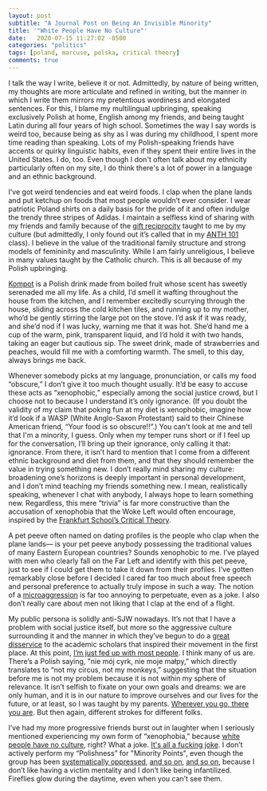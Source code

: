 ```yaml
---
layout: post
subtitle: "A Journal Post on Being An Invisible Minority"
title: '"White People Have No Culture"'
date:   2020-07-15 11:27:02 -0500
categories: "politics"
tags: [poland, marcuse, polska, critical theory]
comments: true
---
```

I talk the way I write, believe it or not. Admittedly, by nature of being written, my thoughts are more articulate and refined in writing, but the manner in which I write them mirrors my pretentious wordiness and elongated sentences. For this, I blame my multilingual upbringing, speaking exclusively Polish at home, English among my friends, and being taught Latin during all four years of high school. Sometimes the way I say words is weird too, because being as shy as I was during my childhood, I spent more time reading than speaking. Lots of my Polish-speaking friends have accents or quirky linguistic habits, even if they spent their entire lives in the United States. I do, too. Even though I don't often talk about my ethnicity particularly often on my site, I do think there's a lot of power in a language and an ethnic background.<!-- more -->

I’ve got weird tendencies and eat weird foods. I clap when the plane lands and put ketchup on foods that most people wouldn’t ever consider. I wear patriotic Poland shirts on a daily basis for the pride of it and often indulge the trendy three stripes of Adidas. I maintain a selfless kind of sharing with my friends and family because of the <a href="https://en.wikipedia.org/wiki/Reciprocity_(cultural_anthropology)" target="_blank">gift reciprocity</a> taught to me by my culture (but admittedly, I only found out it’s called that in my <a href="https://catalog.williams.edu/ANTH/detail/?strm=1201&cn=101&crsid=010299" target="_blank">ANTH 101</a> class). I believe in the value of the traditional family structure and strong models of femininity and masculinity. While I am fairly unreligious, I believe in many values taught by the Catholic church. This is all because of my Polish upbringing.

<a href="https://en.wikipedia.org/wiki/Kompot" target="_blank">Kompot</a> is a Polish drink made from boiled fruit whose scent has sweetly serenaded me all my life. As a child, I’d smell it wafting throughout the house from the kitchen, and I remember excitedly scurrying through the house, sliding across the cold kitchen tiles, and running up to my mother, who’d be gently stirring the large pot on the stove. I’d ask if it was ready, and she’d nod if I was lucky, warning me that it was hot. She’d hand me a cup of the warm, pink, transparent liquid, and I’d hold it with two hands, taking an eager but cautious sip. The sweet drink, made of strawberries and peaches, would fill me with a comforting warmth. The smell, to this day, always brings me back.

Whenever somebody picks at my language, pronunciation, or calls my food “obscure,” I don’t give it too much thought usually. It’d be easy to accuse these acts as “xenophobic,” especially among the social justice crowd, but I choose not to because I understand it’s only ignorance. (If you doubt the validity of my claim that poking fun at my diet is xenophobic, imagine how it’d look if a WASP (White Anglo-Saxon Protestant) said to their Chinese American friend, “Your food is so obscure!!”.) You can't look at me and tell that I'm a minority, I guess. Only when my temper runs short or if I feel up for the conversation, I’ll bring up their ignorance, only calling it that: ignorance. From there, it isn’t hard to mention that I come from a different ethnic background and diet from them, and that they should remember the value in trying something new. I don’t really mind sharing my culture: broadening one’s horizons is deeply important in personal development, and I don’t mind teaching my friends something new. I mean, realistically speaking, whenever I chat with anybody, I always hope to learn something new. Regardless, this mere “trivia” is far more constructive than the accusation of xenophobia that the Woke Left would often encourage, inspired by the <a href="https://financialpost.com/opinion/apocalyptic-science-how-the-west-is-destroying-itself" target="_blank">Frankfurt School’s Critical Theory</a>.

A pet peeve often named on dating profiles is the people who clap when the plane lands— is your pet peeve anybody possessing the traditional values of many Eastern European countries? Sounds xenophobic to me. I’ve played with men who clearly fall on the Far Left and identify with this pet peeve, just to see if I could get them to take it down from their profiles. I’ve gotten remarkably close before I decided I cared far too much about free speech and personal preference to actually truly impose in such a way. The notion of a <a href="https://www.theatlantic.com/politics/archive/2015/09/the-rise-of-victimhood-culture/404794/" target="_blank">microaggression</a> is far too annoying to perpetuate, even as a joke. I also don’t really care about men not liking that I clap at the end of a flight.

My public persona is solidly anti-SJW nowadays. It’s not that I have a problem with social justice itself, but more so the aggressive culture surrounding it and the manner in which they’ve begun to do a <a href="https://pages.gseis.ucla.edu/faculty/kellner/essays/newleftand1960s.pdf" target="_blank">great disservice</a> to the academic scholars that inspired their movement in the first place. At this point, <a href="https://en.wikipedia.org/wiki/Gadsden_flag" target="_blank">I’m just fed up with most people</a>. I think many of us are. There’s a Polish saying, "nie mój cyrk, nie moje małpy,” which directly translates to “not my circus, not my monkeys,” suggesting that the situation before me is not my problem because it is not within my sphere of relevance. It isn’t selfish to fixate on your own goals and dreams: we are only human, and it is in our nature to improve ourselves and our lives for the future, or at least, so I was taught by my parents. <a href="{{ base.url }}/contact/2020/06/09/mottos/" target="_blank">Wherever you go, there you are</a>. But then again, different strokes for different folks.

I’ve had my more progressive friends burst out in laughter when I seriously mentioned experiencing my own form of “xenophobia,” because <a href="https://knowyourmeme.com/memes/white-people-have-no-culture" target="_blank">white people have no culture</a>, right? What a joke. <a href="https://nmaahc.si.edu/sites/default/files/styles/image_caption/public/images/captioned/whiteculture_info_1.png?itok=tO7RMVFi" target="_blank">It's all a fucking joke</a>. I don’t actively perform my “Polishness” for "Minority Points", even though the group has been <a href="https://en.wikipedia.org/wiki/Anti-Polish_sentiment" target="_blank">systematically oppressed</a>, <a href="https://www.tandfonline.com/doi/full/10.1080/1369183X.2018.1451308" target="_blank">and so on</a>, <a href="https://www.youtube.com/watch?v=B0c2LjKdqqw" target="_blank">and so on</a>, because I don’t like having a victim mentality and I don’t like being infantilized. Fireflies glow during the daytime, even when you can’t see them.
